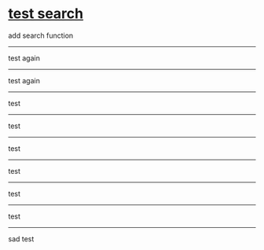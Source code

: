 # [test search](https://github.com/sunyuan686/blog/issues/12)

add search function 

---

test again


---

test again

---

test

---

test


---

test

---

test

---

test

---

test

---

sad test